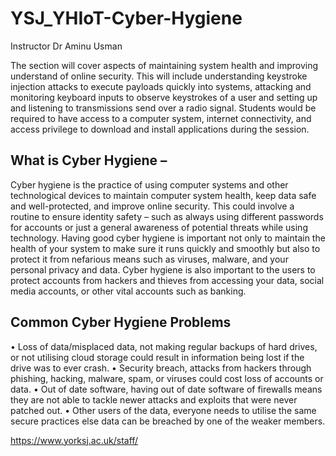 # YSJ_YHIoT-Cyber-Hygiene

Instructor Dr Aminu Usman 

The section will cover aspects of maintaining system health and improving understand of online security. This will include understanding keystroke injection attacks to execute payloads quickly into systems, attacking and monitoring keyboard inputs to observe keystrokes of a user and setting up and listening to transmissions send over a radio signal. Students would be required to have access to a computer system, internet connectivity, and access privilege to download and install applications during the session.

## What is Cyber Hygiene – 

Cyber hygiene is the practice of using computer systems and other technological devices to maintain computer system health, keep data safe and well-protected, and improve online security. This could involve a routine to ensure identity safety – such as always using different passwords for accounts or just a general awareness of potential threats while using technology. 
Having good cyber hygiene is important not only to maintain the health of your system to make sure it runs quickly and smoothly but also to protect it from nefarious means such as viruses, malware, and your personal privacy and data. Cyber hygiene is also important to the users to protect accounts from hackers and thieves from accessing your data, social media accounts, or other vital accounts such as banking. 

 ## Common Cyber Hygiene Problems 
 
•	Loss of data/misplaced data, not making regular backups of hard drives, or not utilising cloud storage could result in information being lost if the drive was to ever crash. 
•	Security breach, attacks from hackers through phishing, hacking, malware, spam, or viruses could cost loss of accounts or data. 
•	Out of date software, having out of date software of firewalls means they are not able to tackle newer attacks and exploits that were never patched out.
•	Other users of the data, everyone needs to utilise the same secure practices else data can be breached by one of the weaker members. 

https://www.yorksj.ac.uk/staff/
